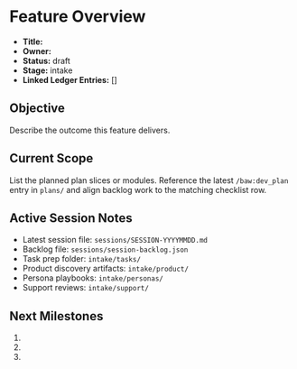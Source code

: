 # Feature Overview

- **Title:** 
- **Owner:** 
- **Status:** draft
- **Stage:** intake
- **Linked Ledger Entries:** []

## Objective

Describe the outcome this feature delivers.

## Current Scope

List the planned plan slices or modules. Reference the latest `/baw:dev_plan` entry in `plans/` and align backlog work to the
matching checklist row.

## Active Session Notes

- Latest session file: `sessions/SESSION-YYYYMMDD.md`
- Backlog file: `sessions/session-backlog.json`
- Task prep folder: `intake/tasks/`
- Product discovery artifacts: `intake/product/`
- Persona playbooks: `intake/personas/`
- Support reviews: `intake/support/`

## Next Milestones

1. 
2. 
3. 

